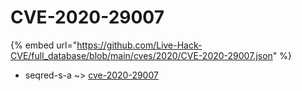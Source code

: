 # CVE-2020-29007
{% embed url="https://github.com/Live-Hack-CVE/full_database/blob/main/cves/2020/CVE-2020-29007.json" %}

* seqred-s-a ~> [cve-2020-29007](https://www.alice-snow.ru/2020/database/cve-2020-29007/cve-2020-29007-seqred-s-a)